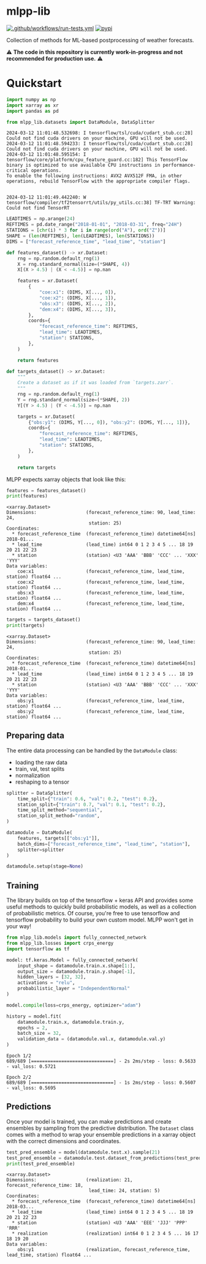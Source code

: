 # mlpp-lib

[![.github/workflows/run-tests.yml](https://github.com/MeteoSwiss/mlpp-lib/actions/workflows/run-tests.yml/badge.svg)](https://github.com/MeteoSwiss/mlpp-lib/actions/workflows/run-tests.yml)
[![pypi](https://img.shields.io/pypi/v/mlpp-lib.svg?colorB=<brightgreen>)](https://pypi.python.org/pypi/mlpp-lib/)

Collection of methods for ML-based postprocessing of weather forecasts.

:warning: **The code in this repository is currently work-in-progress and not recommended for production use.** :warning:



# Quickstart


```python
import numpy as np 
import xarray as xr 
import pandas as pd

from mlpp_lib.datasets import DataModule, DataSplitter
```

    2024-03-12 11:01:48.532698: I tensorflow/tsl/cuda/cudart_stub.cc:28] Could not find cuda drivers on your machine, GPU will not be used.
    2024-03-12 11:01:48.594233: I tensorflow/tsl/cuda/cudart_stub.cc:28] Could not find cuda drivers on your machine, GPU will not be used.
    2024-03-12 11:01:48.595154: I tensorflow/core/platform/cpu_feature_guard.cc:182] This TensorFlow binary is optimized to use available CPU instructions in performance-critical operations.
    To enable the following instructions: AVX2 AVX512F FMA, in other operations, rebuild TensorFlow with the appropriate compiler flags.


    2024-03-12 11:01:49.442240: W tensorflow/compiler/tf2tensorrt/utils/py_utils.cc:38] TF-TRT Warning: Could not find TensorRT



```python
LEADTIMES = np.arange(24)
REFTIMES = pd.date_range("2018-01-01", "2018-03-31", freq="24H")
STATIONS = [chr(i) * 3 for i in range(ord("A"), ord("Z"))]
SHAPE = (len(REFTIMES), len(LEADTIMES), len(STATIONS))
DIMS = ["forecast_reference_time", "lead_time", "station"]

def features_dataset() -> xr.Dataset:
    rng = np.random.default_rng(1)
    X = rng.standard_normal(size=(*SHAPE, 4))
    X[(X > 4.5) | (X < -4.5)] = np.nan

    features = xr.Dataset(
        {
            "coe:x1": (DIMS, X[..., 0]),
            "coe:x2": (DIMS, X[..., 1]),
            "obs:x3": (DIMS, X[..., 2]),
            "dem:x4": (DIMS, X[..., 3]),
        },
        coords={
            "forecast_reference_time": REFTIMES,
            "lead_time": LEADTIMES,
            "station": STATIONS,
        },
    )

    return features

def targets_dataset() -> xr.Dataset:
    """
    Create a dataset as if it was loaded from `targets.zarr`.
    """
    rng = np.random.default_rng(1)
    Y = rng.standard_normal(size=(*SHAPE, 2))
    Y[(Y > 4.5) | (Y < -4.5)] = np.nan

    targets = xr.Dataset(
        {"obs:y1": (DIMS, Y[..., 0]), "obs:y2": (DIMS, Y[..., 1])},
        coords={
            "forecast_reference_time": REFTIMES,
            "lead_time": LEADTIMES,
            "station": STATIONS,
        },
    )

    return targets


```

MLPP expects xarray objects that look like this:


```python
features = features_dataset()
print(features)

```

    <xarray.Dataset>
    Dimensions:                  (forecast_reference_time: 90, lead_time: 24,
                                  station: 25)
    Coordinates:
      * forecast_reference_time  (forecast_reference_time) datetime64[ns] 2018-01...
      * lead_time                (lead_time) int64 0 1 2 3 4 5 ... 18 19 20 21 22 23
      * station                  (station) <U3 'AAA' 'BBB' 'CCC' ... 'XXX' 'YYY'
    Data variables:
        coe:x1                   (forecast_reference_time, lead_time, station) float64 ...
        coe:x2                   (forecast_reference_time, lead_time, station) float64 ...
        obs:x3                   (forecast_reference_time, lead_time, station) float64 ...
        dem:x4                   (forecast_reference_time, lead_time, station) float64 ...



```python
targets = targets_dataset()
print(targets)
```

    <xarray.Dataset>
    Dimensions:                  (forecast_reference_time: 90, lead_time: 24,
                                  station: 25)
    Coordinates:
      * forecast_reference_time  (forecast_reference_time) datetime64[ns] 2018-01...
      * lead_time                (lead_time) int64 0 1 2 3 4 5 ... 18 19 20 21 22 23
      * station                  (station) <U3 'AAA' 'BBB' 'CCC' ... 'XXX' 'YYY'
    Data variables:
        obs:y1                   (forecast_reference_time, lead_time, station) float64 ...
        obs:y2                   (forecast_reference_time, lead_time, station) float64 ...


## Preparing data

The entire data processing can be handled by the `DataModule` class: 
- loading the raw data
- train, val, test splits
- normalization
- reshaping to a tensor


```python
splitter = DataSplitter(
    time_split={"train": 0.6, "val": 0.2, "test": 0.2},
    station_split={"train": 0.7, "val": 0.1, "test": 0.2},
    time_split_method="sequential",
    station_split_method="random",
)

datamodule = DataModule(
    features, targets[["obs:y1"]],
    batch_dims=["forecast_reference_time", "lead_time", "station"],
    splitter=splitter
)

datamodule.setup(stage=None)
```

## Training
The library builds on top of the tensorflow + keras API and provides some useful methods to quickly build probabilistic models, as well as a collection of probabilistic metrics. Of course, you're free to use tensorflow and tensorflow probability to build your own custom model. MLPP won't get in your way!


```python
from mlpp_lib.models import fully_connected_network
from mlpp_lib.losses import crps_energy
import tensorflow as tf 

model: tf.keras.Model = fully_connected_network(
    input_shape = datamodule.train.x.shape[1:],
    output_size = datamodule.train.y.shape[-1],
    hidden_layers = [32, 32],
    activations = "relu",
    probabilistic_layer = "IndependentNormal"
)

model.compile(loss=crps_energy, optimizer="adam")

history = model.fit(
    datamodule.train.x, datamodule.train.y,
    epochs = 2,
    batch_size = 32,
    validation_data = (datamodule.val.x, datamodule.val.y)
)
```

    Epoch 1/2
    689/689 [==============================] - 2s 2ms/step - loss: 0.5633 - val_loss: 0.5721

    Epoch 2/2
    689/689 [==============================] - 1s 2ms/step - loss: 0.5607 - val_loss: 0.5695


## Predictions
Once your model is trained, you can make predictions and create ensembles by sampling from the predictive distribution. The `Dataset` class comes with a method to wrap your ensemble predictions in a xarray object with the correct dimensions and coordinates.


```python
test_pred_ensemble = model(datamodule.test.x).sample(21)
test_pred_ensemble = datamodule.test.dataset_from_predictions(test_pred_ensemble, ensemble_axis=0)
print(test_pred_ensemble)
```

    <xarray.Dataset>
    Dimensions:                  (realization: 21, forecast_reference_time: 18,
                                  lead_time: 24, station: 5)
    Coordinates:
      * forecast_reference_time  (forecast_reference_time) datetime64[ns] 2018-03...
      * lead_time                (lead_time) int64 0 1 2 3 4 5 ... 18 19 20 21 22 23
      * station                  (station) <U3 'AAA' 'EEE' 'JJJ' 'PPP' 'RRR'
      * realization              (realization) int64 0 1 2 3 4 5 ... 16 17 18 19 20
    Data variables:
        obs:y1                   (realization, forecast_reference_time, lead_time, station) float64 ...
